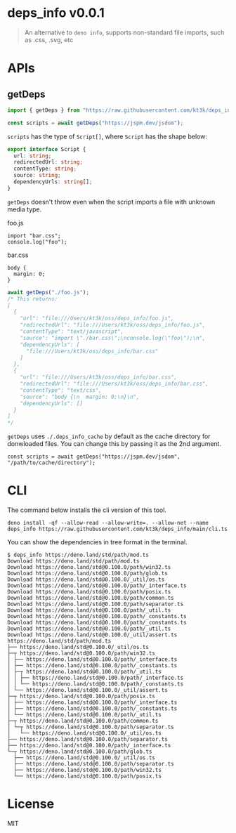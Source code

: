 # deps_info v0.0.1

> An alternative to `deno info`, supports non-standard file imports, such as
> .css, .svg, etc

# APIs

## getDeps

```ts
import { getDeps } from "https://raw.githubusercontent.com/kt3k/deps_info/main/mod.ts";

const scripts = await getDeps("https://jspm.dev/jsdom");
```

`scripts` has the type of `Script[]`, where `Script` has the shape below:

```ts
export interface Script {
  url: string;
  redirectedUrl: string;
  contentType: string;
  source: string;
  dependencyUrls: string[];
}
```

`getDeps` doesn't throw even when the script imports a file with unknown media
type.

foo.js

```
import "bar.css";
console.log("foo");
```

bar.css

```
body {
  margin: 0;
}
```

```ts
await getDeps("./foo.js");
/* This returns:
[
  {
    "url": "file:///Users/kt3k/oss/deps_info/foo.js",
    "redirectedUrl": "file:///Users/kt3k/oss/deps_info/foo.js",
    "contentType": "text/javascript",
    "source": "import \"./bar.css\";\nconsole.log(\"foo\");\n",
    "dependencyUrls": [
      "file:///Users/kt3k/oss/deps_info/bar.css"
    ]
  },
  {
    "url": "file:///Users/kt3k/oss/deps_info/bar.css",
    "redirectedUrl": "file:///Users/kt3k/oss/deps_info/bar.css",
    "contentType": "text/css",
    "source": "body {\n  margin: 0;\n}\n",
    "dependencyUrls": []
  }
]
*/
```

`getDeps` uses `./.deps_info_cache` by default as the cache directory for
donwloaded files. You can change this by passing it as the 2nd argument.

```
const scripts = await getDeps("https://jspm.dev/jsdom", "/path/to/cache/directory");
```

# CLI

The command below installs the cli version of this tool.

```
deno install -qf --allow-read --allow-write=. --allow-net --name deps_info https://raw.githubusercontent.com/kt3k/deps_info/main/cli.ts
```

You can show the dependencies in tree format in the terminal.

```
$ deps_info https://deno.land/std/path/mod.ts
Download https://deno.land/std/path/mod.ts
Download https://deno.land/std@0.100.0/path/win32.ts
Download https://deno.land/std@0.100.0/path/glob.ts
Download https://deno.land/std@0.100.0/_util/os.ts
Download https://deno.land/std@0.100.0/path/_interface.ts
Download https://deno.land/std@0.100.0/path/posix.ts
Download https://deno.land/std@0.100.0/path/common.ts
Download https://deno.land/std@0.100.0/path/separator.ts
Download https://deno.land/std@0.100.0/path/_util.ts
Download https://deno.land/std@0.100.0/path/_constants.ts
Download https://deno.land/std@0.100.0/path/_constants.ts
Download https://deno.land/std@0.100.0/path/_util.ts
Download https://deno.land/std@0.100.0/_util/assert.ts
https://deno.land/std/path/mod.ts
├── https://deno.land/std@0.100.0/_util/os.ts
├─┬ https://deno.land/std@0.100.0/path/win32.ts
│ ├── https://deno.land/std@0.100.0/path/_interface.ts
│ ├── https://deno.land/std@0.100.0/path/_constants.ts
│ ├─┬ https://deno.land/std@0.100.0/path/_util.ts
│ │ ├── https://deno.land/std@0.100.0/path/_interface.ts
│ │ └── https://deno.land/std@0.100.0/path/_constants.ts
│ └── https://deno.land/std@0.100.0/_util/assert.ts
├─┬ https://deno.land/std@0.100.0/path/posix.ts
│ ├── https://deno.land/std@0.100.0/path/_interface.ts
│ ├── https://deno.land/std@0.100.0/path/_constants.ts
│ └── https://deno.land/std@0.100.0/path/_util.ts
├─┬ https://deno.land/std@0.100.0/path/common.ts
│ └─┬ https://deno.land/std@0.100.0/path/separator.ts
│   └── https://deno.land/std@0.100.0/_util/os.ts
├── https://deno.land/std@0.100.0/path/separator.ts
├── https://deno.land/std@0.100.0/path/_interface.ts
└─┬ https://deno.land/std@0.100.0/path/glob.ts
  ├── https://deno.land/std@0.100.0/_util/os.ts
  ├── https://deno.land/std@0.100.0/path/separator.ts
  ├── https://deno.land/std@0.100.0/path/win32.ts
  └── https://deno.land/std@0.100.0/path/posix.ts
```

# License

MIT
